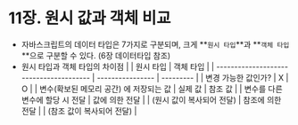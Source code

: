 # 11장. 원시 값과 객체 비교

- 자바스크립트의 데이터 타입은 7가지로 구분되며, 크게 **`원시 타입`**과 **`객체 타입`**으로 구분할 수 있다. (6장 데이터타입 참조)
- 원시 타입과 객체 타입의 차이점
  |                                         | 원시 타입        | 객체 타입 |
  | --------------------------------------- | ---------------- | --------- |
  | 변경 가능한 값인가?                     | X                | O         |
  | 변수(확보된 메모리 공간) 에 저장되는 값 | 실제 값          | 참조 값   |
  | 변수를 다른 변수에 할당 시 전달         | 값에 의한 전달   |
  | (원시 값이 복사되어 전달)               | 참조에 의한 전달 |
  | (참조 값이 복사되어 전달)               |
